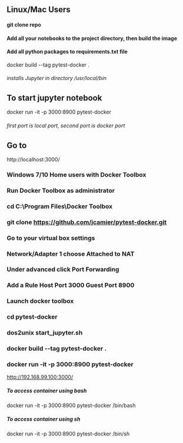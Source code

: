 ## Linux/Mac Users
#### git clone repo

#### Add all your notebooks to the project directory, then build the image

#### Add all python packages to requirements.txt file

docker build --tag pytest-docker .

###### installs Jupyter in directory /usr/local/bin

## To start jupyter notebook
docker run -it -p 3000:8900 pytest-docker
###### first port is local port, second port is docker port

## Go to
http://localhost:3000/

### Windows 7/10 Home users with Docker Toolbox
### Run Docker Toolbox as administrator
### cd C:\Program Files\Docker Toolbox
### git clone https://github.com/jcamier/pytest-docker.git
### Go to your virtual box settings
### Network/Adapter 1 choose Attached to NAT
### Under advanced click Port Forwarding
### Add a Rule Host Port 3000 Guest Port 8900
### Launch docker toolbox
### cd pytest-docker
### dos2unix start_jupyter.sh
### docker build --tag pytest-docker .
### docker run -it -p 3000:8900 pytest-docker
http://192.168.99.100:3000/ 


##### To access container using bash
docker run -it -p 3000:8900 pytest-docker /bin/bash

##### To access container using sh
docker run -it -p 3000:8900 pytest-docker /bin/sh
